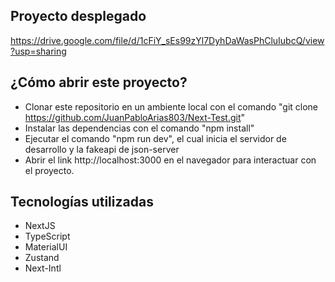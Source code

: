 ## Proyecto desplegado
https://drive.google.com/file/d/1cFiY_sEs99zYl7DyhDaWasPhCluIubcQ/view?usp=sharing

## ¿Cómo abrir este proyecto?
- Clonar este repositorio en un ambiente local con el comando "git clone https://github.com/JuanPabloArias803/Next-Test.git"
- Instalar las dependencias con el comando "npm install"
- Ejecutar el comando "npm run dev", el cual inicia el servidor de desarrollo y la fakeapi de json-server
- Abrir el link http://localhost:3000 en el navegador para interactuar con el proyecto.

## Tecnologías utilizadas
- NextJS
- TypeScript
- MaterialUI
- Zustand
- Next-Intl

